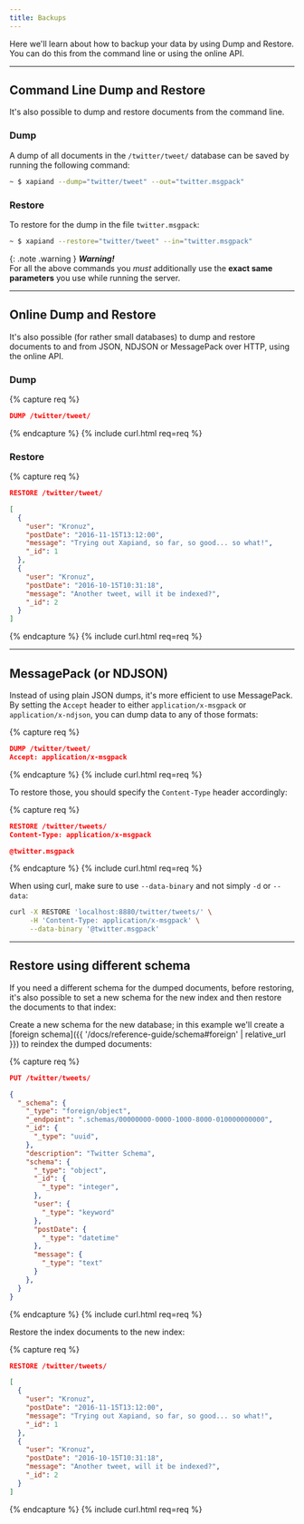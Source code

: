 ```yaml
---
title: Backups
---
```


Here we'll learn about how to backup your data by using Dump and Restore.
You can do this from the command line or using the online API.

---

## Command Line Dump and Restore

It's also possible to dump and restore documents from the command line.

### Dump

A dump of all documents in the `/twitter/tweet/` database can be saved by
running the following command:

```sh
~ $ xapiand --dump="twitter/tweet" --out="twitter.msgpack"
```


### Restore

To restore for the dump in the file `twitter.msgpack`:

```sh
~ $ xapiand --restore="twitter/tweet" --in="twitter.msgpack"
```

{: .note .warning }
**_Warning!_**<br>
For all the above commands you _must_ additionally use the
**exact same parameters** you use while running the server.


---

## Online Dump and Restore

It's also possible (for rather small databases) to dump and restore documents
to and from JSON, NDJSON or MessagePack over HTTP, using the online API.

### Dump

{% capture req %}

```json
DUMP /twitter/tweet/
```
{% endcapture %}
{% include curl.html req=req %}

### Restore

{% capture req %}

```json
RESTORE /twitter/tweet/

[
  {
    "user": "Kronuz",
    "postDate": "2016-11-15T13:12:00",
    "message": "Trying out Xapiand, so far, so good... so what!",
    "_id": 1
  },
  {
    "user": "Kronuz",
    "postDate": "2016-10-15T10:31:18",
    "message": "Another tweet, will it be indexed?",
    "_id": 2
  }
]
```
{% endcapture %}
{% include curl.html req=req %}


---

## MessagePack (or NDJSON)

Instead of using plain JSON dumps, it's more efficient to use MessagePack. By
setting the `Accept` header to either `application/x-msgpack` or
`application/x-ndjson`, you can dump data to any of those formats:

{% capture req %}

```json
DUMP /twitter/tweet/
Accept: application/x-msgpack
```
{% endcapture %}
{% include curl.html req=req %}

To restore those, you should specify the `Content-Type` header accordingly:

{% capture req %}

```json
RESTORE /twitter/tweets/
Content-Type: application/x-msgpack

@twitter.msgpack
```
{% endcapture %}
{% include curl.html req=req %}

When using curl, make sure to use `--data-binary` and not simply `-d` or `--data`:

```sh
curl -X RESTORE 'localhost:8880/twitter/tweets/' \
     -H 'Content-Type: application/x-msgpack' \
     --data-binary '@twitter.msgpack'
```


---

## Restore using different schema

If you need a different schema for the dumped documents, before restoring, it's
also possible to set a new schema for the new index and then restore the
documents to that index:

Create a new schema for the new database; in this example we'll create a
[foreign schema]({{ '/docs/reference-guide/schema#foreign' | relative_url }})
to reindex the dumped documents:

{% capture req %}

```json
PUT /twitter/tweets/

{
  "_schema": {
    "_type": "foreign/object",
    "_endpoint": ".schemas/00000000-0000-1000-8000-010000000000",
    "_id": {
      "_type": "uuid",
    },
    "description": "Twitter Schema",
    "schema": {
      "_type": "object",
      "_id": {
        "_type": "integer",
      },
      "user": {
        "_type": "keyword"
      },
      "postDate": {
        "_type": "datetime"
      },
      "message": {
        "_type": "text"
      }
    },
  }
}
```
{% endcapture %}
{% include curl.html req=req %}

Restore the index documents to the new index:

{% capture req %}

```json
RESTORE /twitter/tweets/

[
  {
    "user": "Kronuz",
    "postDate": "2016-11-15T13:12:00",
    "message": "Trying out Xapiand, so far, so good... so what!",
    "_id": 1
  },
  {
    "user": "Kronuz",
    "postDate": "2016-10-15T10:31:18",
    "message": "Another tweet, will it be indexed?",
    "_id": 2
  }
]
```
{% endcapture %}
{% include curl.html req=req %}
